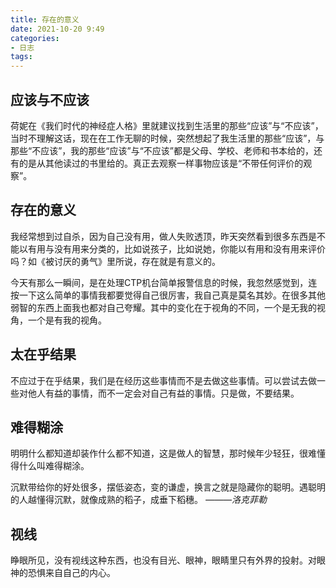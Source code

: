 ```yaml
---
title: 存在的意义
date: 2021-10-20 9:49
categories:
- 日志
tags:
---
```


## 应该与不应该

荷妮在《我们时代的神经症人格》里就建议找到生活里的那些“应该”与“不应该”，当时不理解这话，现在在工作无聊的时候，突然想起了我生活里的那些“应该”，与那些“不应该”，我的那些“应该”与“不应该”都是父母、学校、老师和书本给的，还有的是从其他读过的书里给的。真正去观察一样事物应该是“不带任何评价的观察”。


## 存在的意义

我经常想到过自杀，因为自己没有用，做人失败透顶，昨天突然看到很多东西是不能以有用与没有用来分类的，比如说孩子，比如说她，你能以有用和没有用来评价吗？如《被讨厌的勇气》里所说，存在就是有意义的。

今天有那么一瞬间，是在处理CTP机台简单报警信息的时候，我忽然感觉到，连按一下这么简单的事情我都要觉得自己很厉害，我自己真是莫名其妙。在很多其他弱智的东西上面我也都对自己夸耀。其中的变化在于视角的不同，一个是无我的视角，一个是有我的视角。

## 太在乎结果

不应过于在乎结果，我们是在经历这些事情而不是去做这些事情。可以尝试去做一些对他人有益的事情，而不一定会对自己有益的事情。只是做，不要结果。

## 难得糊涂

明明什么都知道却装作什么都不知道，这是做人的智慧，那时候年少轻狂，很难懂得什么叫难得糊涂。

沉默带给你的好处很多，摆低姿态，变的谦虚，换言之就是隐藏你的聪明。遇聪明的人越懂得沉默，就像成熟的稻子，成垂下稻穗。 *———洛克菲勒*

## 视线

睁眼所见，没有视线这种东西，也没有目光、眼神，眼睛里只有外界的投射。对眼神的恐惧来自自己的内心。
